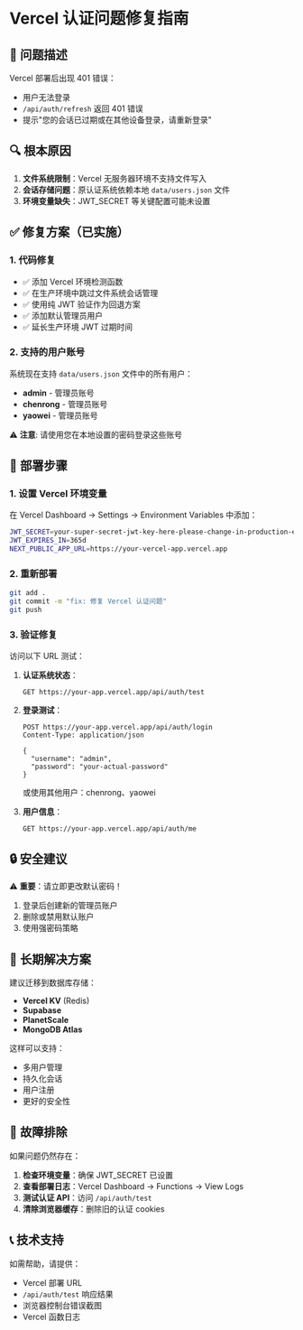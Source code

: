 # Vercel 认证问题修复指南

## 🚨 问题描述

Vercel 部署后出现 401 错误：

- 用户无法登录
- `/api/auth/refresh` 返回 401 错误
- 提示"您的会话已过期或在其他设备登录，请重新登录"

## 🔍 根本原因

1. **文件系统限制**：Vercel 无服务器环境不支持文件写入
2. **会话存储问题**：原认证系统依赖本地 `data/users.json` 文件
3. **环境变量缺失**：JWT_SECRET 等关键配置可能未设置

## ✅ 修复方案（已实施）

### 1. 代码修复

- ✅ 添加 Vercel 环境检测函数
- ✅ 在生产环境中跳过文件系统会话管理
- ✅ 使用纯 JWT 验证作为回退方案
- ✅ 添加默认管理员用户
- ✅ 延长生产环境 JWT 过期时间

### 2. 支持的用户账号

系统现在支持 `data/users.json` 文件中的所有用户：

- **admin** - 管理员账号
- **chenrong** - 管理员账号
- **yaowei** - 管理员账号

⚠️ **注意**: 请使用您在本地设置的密码登录这些账号

## 🔧 部署步骤

### 1. 设置 Vercel 环境变量

在 Vercel Dashboard → Settings → Environment Variables 中添加：

```bash
JWT_SECRET=your-super-secret-jwt-key-here-please-change-in-production-environment-2024
JWT_EXPIRES_IN=365d
NEXT_PUBLIC_APP_URL=https://your-vercel-app.vercel.app
```

### 2. 重新部署

```bash
git add .
git commit -m "fix: 修复 Vercel 认证问题"
git push
```

### 3. 验证修复

访问以下 URL 测试：

1. **认证系统状态**：

   ```
   GET https://your-app.vercel.app/api/auth/test
   ```

2. **登录测试**：

   ```
   POST https://your-app.vercel.app/api/auth/login
   Content-Type: application/json

   {
     "username": "admin",
     "password": "your-actual-password"
   }
   ```

   或使用其他用户：chenrong、yaowei

3. **用户信息**：
   ```
   GET https://your-app.vercel.app/api/auth/me
   ```

## 🔒 安全建议

⚠️ **重要**：请立即更改默认密码！

1. 登录后创建新的管理员账户
2. 删除或禁用默认账户
3. 使用强密码策略

## 🚀 长期解决方案

建议迁移到数据库存储：

- **Vercel KV** (Redis)
- **Supabase**
- **PlanetScale**
- **MongoDB Atlas**

这样可以支持：

- 多用户管理
- 持久化会话
- 用户注册
- 更好的安全性

## 🐛 故障排除

如果问题仍然存在：

1. **检查环境变量**：确保 JWT_SECRET 已设置
2. **查看部署日志**：Vercel Dashboard → Functions → View Logs
3. **测试认证 API**：访问 `/api/auth/test`
4. **清除浏览器缓存**：删除旧的认证 cookies

## 📞 技术支持

如需帮助，请提供：

- Vercel 部署 URL
- `/api/auth/test` 响应结果
- 浏览器控制台错误截图
- Vercel 函数日志
